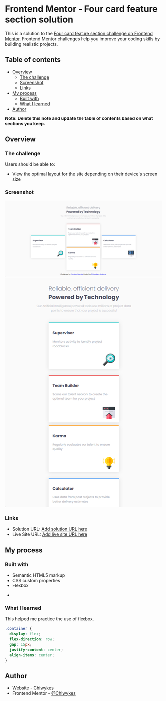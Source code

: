 # Frontend Mentor - Four card feature section solution

This is a solution to the [Four card feature section challenge on Frontend Mentor](https://www.frontendmentor.io/challenges/four-card-feature-section-weK1eFYK). Frontend Mentor challenges help you improve your coding skills by building realistic projects.

## Table of contents

- [Overview](#overview)
  - [The challenge](#the-challenge)
  - [Screenshot](#screenshot)
  - [Links](#links)
- [My process](#my-process)
  - [Built with](#built-with)
  - [What I learned](#what-i-learned)
- [Author](#author)

**Note: Delete this note and update the table of contents based on what sections you keep.**

## Overview

### The challenge

Users should be able to:

- View the optimal layout for the site depending on their device's screen size

### Screenshot

![](./four-card-desktopview.png)
![](./four-card-mobileview.png)

### Links

- Solution URL: [Add solution URL here](https://chiwykes.github.io/Four-Card-Feature-Section/)
- Live Site URL: [Add live site URL here](https://chiwykes.github.io/Four-Card-Feature-Section/)

## My process

### Built with

- Semantic HTML5 markup
- CSS custom properties
- Flexbox

*

### What I learned

This helped me practice the use of flexbox.

```css
.container {
  display: flex;
  flex-direction: row;
  gap: 15px;
  justify-content: center;
  align-items: center;
}
```

## Author

- Website - [Chiwykes](https://www.your-site.com)
- Frontend Mentor - [@Chiwykes](https://www.frontendmentor.io/profile/chiwykes)
